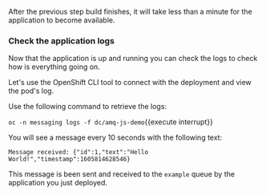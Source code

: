 After the previous step build finishes, it will take less than a minute for the application to become available.

### Check the application logs

Now that the application is up and running you can check the logs to check how is everything going on.

Let's use the OpenShift CLI tool to connect with the deployment and view the pod's log.

Use the following command to retrieve the logs:

`oc -n messaging logs -f dc/amq-js-demo`{{execute interrupt}}

You will see a message every 10 seconds with the following text:

``Message received: {"id":1,"text":"Hello World!","timestamp":1605814628546}``

This message is been sent and received to the ``example`` queue by the application you just deployed.
